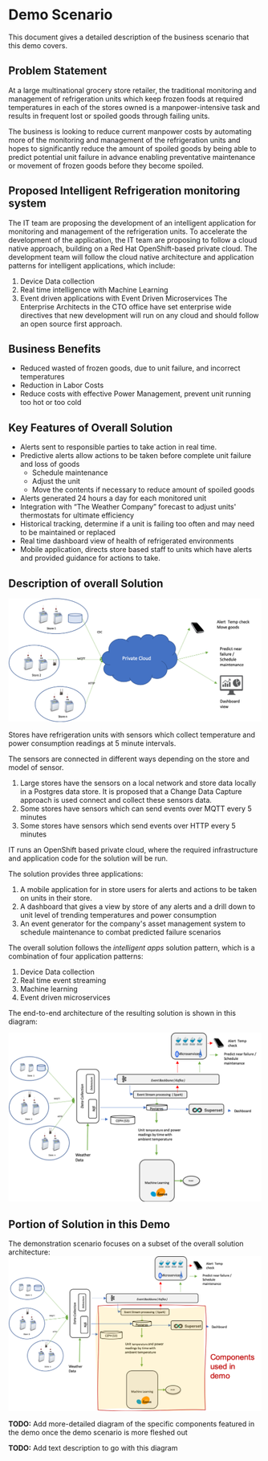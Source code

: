 # Demo Scenario

This document gives a detailed description of the business scenario that this demo covers.

## Problem Statement

At a large multinational grocery store retailer, the traditional monitoring and management of refrigeration units which keep frozen foods at required temperatures in each of the stores owned is a manpower-intensive task and results in frequent lost or spoiled goods through failing units.

The business is looking to reduce current manpower costs by automating more of  the monitoring and management of the refrigeration units and hopes to significantly reduce the amount of spoiled goods by being able to predict potential unit failure in advance enabling preventative maintenance or movement of frozen goods before they become spoiled. 

## Proposed Intelligent Refrigeration monitoring system

The IT team are proposing the development of an intelligent application for monitoring and management of the refrigeration units. To accelerate the development of the application, the IT team are proposing to follow a cloud native approach, building on a Red Hat OpenShift-based private cloud. The development team will follow the cloud native architecture and application patterns for intelligent applications, which include:
1. Device Data collection
1. Real time intelligence with Machine Learning 
1. Event driven applications with Event Driven Microservices
The Enterprise Architects in the CTO office have set enterprise wide directives that new development will run on any cloud and should follow an open source first approach.

## Business Benefits 
* Reduced wasted of frozen goods, due to unit failure, and incorrect temperatures
* Reduction in Labor Costs 
* Reduce costs with effective Power Management, prevent unit running too hot or too cold

## Key Features of Overall Solution

* Alerts sent to responsible parties to take action in real time. 
* Predictive alerts allow actions to be taken before complete unit failure and loss of goods 
  * Schedule maintenance
  * Adjust the unit
  * Move the contents if necessary to reduce amount of spoiled goods 
* Alerts generated 24 hours a day for each monitored unit
* Integration with “The Weather Company” forecast to adjust units' thermostats for ultimate efficiency
* Historical tracking, determine if a unit is failing too often and may need to be maintained or replaced
* Real time dashboard view of health of refrigerated environments 
* Mobile application, directs store based staff to units which have alerts and provided guidance for actions to take. 

## Description of overall Solution

![High-level diagram of end-to-end scenario](images/e2e_solution.png)

Stores have refrigeration units with sensors which collect temperature and power consumption readings at 5 minute intervals.  

The sensors are connected in different ways depending on the store and model of sensor. 

1. Large stores have the sensors on a local network   and store data locally in a Postgres data store. It is proposed that a Change Data Capture approach is used connect and collect these sensors data.
1. Some stores have sensors which can send events  over MQTT  every 5 minutes 
1. Some stores have sensors which send events over HTTP every 5 minutes 

IT runs an OpenShift based private cloud, where the required infrastructure and application code for the solution will be run.

The solution provides three applications:
1. A mobile application for in store users for alerts and actions to be taken on units in their store. 
1. A dashboard that gives a view by store of any alerts and a drill down to unit level of trending temperatures and power consumption
1. An event generator for the company's asset management system to schedule maintenance to combat predicted failure scenarios

The overall solution follows the *intelligent apps* solution pattern, which is a combination of four application patterns:
1. Device Data collection
1. Real time event streaming 
1. Machine learning 
1. Event driven microservices 

The end-to-end architecture of the resulting solution is shown in this diagram:

![Detailed techical diagram of overall solution](images/e2e_arch.png)

## Portion of Solution in this Demo

The demonstration scenario focuses on a subset of the overall solution architecture:
![Diagram showing the portion of the solution that this demo exercises](images/e2e_to_demo_arch.png)

**TODO:** Add more-detailed diagram of the specific components featured in the demo once the demo scenario is more fleshed out

**TODO:** Add text description to go with this diagram
